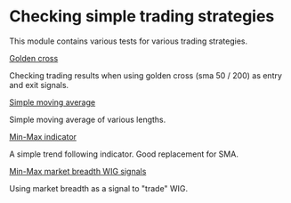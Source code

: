 # Checking simple trading strategies

This module contains various tests for various trading strategies.

[Golden cross](./src/main/java/com/alphatica/alis/examples/goldencross)

Checking trading results when using golden cross (sma 50 / 200) as entry and exit signals.

[Simple moving average](./src/main/java/com/alphatica/alis/examples/sma)

Simple moving average of various lengths.

[Min-Max indicator](./src/main/java/com/alphatica/alis/examples/minmax)

A simple trend following indicator. Good replacement for SMA.

[Min-Max market breadth WIG signals](./src/main/java/com/alphatica/alis/examples/marketbreadth)

Using market breadth as a signal to "trade" WIG.